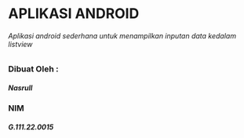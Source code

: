 # APLIKASI ANDROID
###### Aplikasi android sederhana untuk menampilkan inputan data kedalam listview

### Dibuat Oleh :
##### Nasrull
### NIM
##### G.111.22.0015